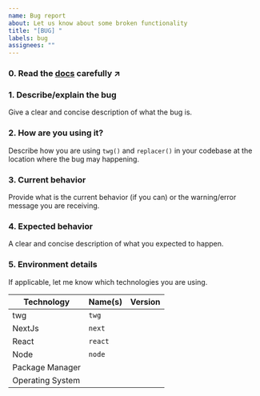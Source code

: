 ```yaml
---
name: Bug report
about: Let us know about some broken functionality
title: "[BUG] "
labels: bug
assignees: ""
---
```


### 0. Read the [docs](https://github.com/hoangnhan2ka3/twg/tree/main/docs) carefully ↗️

<!-- If bugs happening before you can actually use the package, feel free to edit/remove the template. Otherwise, you should follow the template! -->

### 1. Describe/explain the bug

Give a clear and concise description of what the bug is.

### 2. How are you using it?

Describe how you are using `twg()` and `replacer()` in your codebase at the location where the bug may happening.

### 3. Current behavior

Provide what is the current behavior (if you can) or the warning/error message you are receiving.

### 4. Expected behavior

A clear and concise description of what you expected to happen.

### 5. Environment details

If applicable, let me know which technologies you are using.

| Technology       | Name(s)      | Version        |
|------------------|--------------|----------------|
| twg              | `twg`        |                |
| NextJs           | `next`       |                |
| React            | `react`      |                |
| Node             | `node`       |                |
| Package Manager  |              |                |
| Operating System |              |                |
